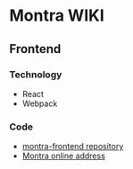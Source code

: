 # Montra WIKI

## Frontend

### Technology
- React
- Webpack

### Code
- [montra-frontend repository](https://github.com/montra-practice/montra-frontend)
- [Montra online address](https://montra-practice.github.io/montra-frontend/)
